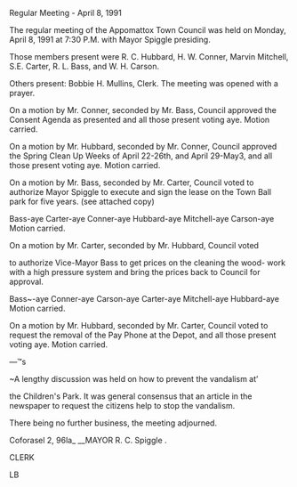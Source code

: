 Regular Meeting - April 8, 1991

The regular meeting of the Appomattox Town Council was held on
Monday, April 8, 1991 at 7:30 P.M. with Mayor Spiggle presiding.

Those members present were R. C. Hubbard, H. W. Conner, Marvin
Mitchell, S.E. Carter, R. L. Bass, and W. H. Carson.

Others present: Bobbie H. Mullins, Clerk.
The meeting was opened with a prayer.

On a motion by Mr. Conner, seconded by Mr. Bass, Council approved
the Consent Agenda as presented and all those present voting aye.
Motion carried.

On a motion by Mr. Hubbard, seconded by Mr. Conner, Council approved
the Spring Clean Up Weeks of April 22-26th, and April 29-May3, and
all those present voting aye. Motion carried.

On a motion by Mr. Bass, seconded by Mr. Carter, Council voted to
authorize Mayor Spiggle to execute and sign the lease on the Town
Ball park for five years. (see attached copy)

Bass-aye Carter-aye Conner-aye Hubbard-aye Mitchell-aye
Carson-aye Motion carried.

On a motion by Mr. Carter, seconded by Mr. Hubbard, Council voted

to authorize Vice-Mayor Bass to get prices on the cleaning the wood-
work with a high pressure system and bring the prices back to Council
for approval.

Bass~-aye Conner-aye Carson-aye Carter-aye Mitchell-aye
Hubbard-aye Motion carried.

On a motion by Mr. Hubbard, seconded by Mr. Carter, Council voted
to request the removal of the Pay Phone at the Depot, and all
those present voting aye. Motion carried.

—™s

~A lengthy discussion was held on how to prevent the vandalism at’

the Children's Park. It was general consensus that an article in
the newspaper to request the citizens help to stop the vandalism.

There being no further business, the meeting adjourned.

Coforasel 2, 96la_ __MAYOR
R. C. Spiggle .

CLERK

LB

